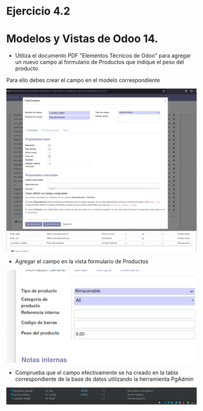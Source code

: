 # Ejercicio 4.2


# Modelos y Vistas de Odoo 14.

- Utiliza el documento PDF "Elementos Técnicos de Odoo" para agregar un nuevo campo al formulario de Productos que indique el peso del producto.

Para ello debes crear el campo en el modelo correspondiente


![1-1](./assets/4-2/1-1.png)
![1-2](./assets/4-2/1-2.png)


- Agregar el campo en la vista formulario de Productos

![2-1](./assets/4-2/2.png)

- Comprueba que el campo efectivamente se ha creado en la tabla correspondiente de la base de datos utilizando la herramienta PgAdmin

![3-1](./assets/4-2/3.png)


